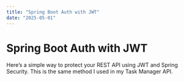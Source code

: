 ```yaml
---
title: "Spring Boot Auth with JWT"
date: "2025-05-01"
---
```


# Spring Boot Auth with JWT

Here’s a simple way to protect your REST API using JWT and Spring Security. This is the same method I used in my Task Manager API.
